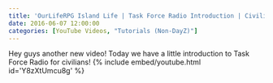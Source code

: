 ```yaml
---
title: 'OurLifeRPG Island Life | Task Force Radio Introduction | Civilian'
date: 2016-06-07 12:00:00
categories: [YouTube Videos, "Tutorials (Non-DayZ)"]
---
```

Hey guys another new video! Today we have a little introduction to Task Force Radio for civilians!
{% include embed/youtube.html id='Y8zXtUmcu8g' %}